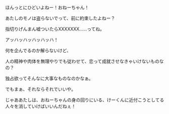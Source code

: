 ほんっとにひどいよねー！おねーちゃん！

あたしのモノは盗らないでって、前に約束したよねー？

指切りげんまん嘘ついたらXXXXXXX……ってね。

アッハッハッハッハッハ！


何を企んでるのか解らないけど、

人の精神や肉体を無理やりでも従わせて、恋って成就させなきゃいけないものなの？

独占欲ってそんなに大事なものなのかなぁ。

でもまぁ、それならそれでいいや。

じゃああたしは、おねーちゃんの身の回りにいる、けーくんに近付こうとしてる人々を消していけばいいんだねぇ！
